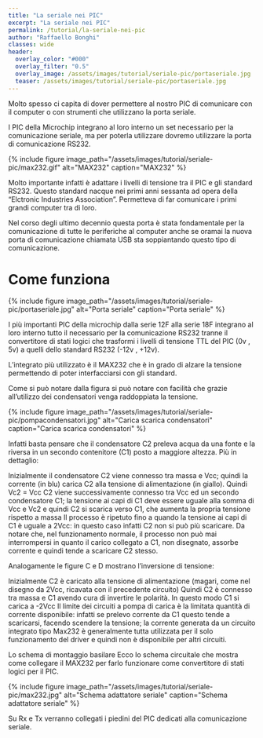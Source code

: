 ```yaml
---
title: "La seriale nei PIC"
excerpt: "La seriale nei PIC"
permalink: /tutorial/la-seriale-nei-pic
author: "Raffaello Bonghi"
classes: wide
header:
  overlay_color: "#000"
  overlay_filter: "0.5"
  overlay_image: /assets/images/tutorial/seriale-pic/portaseriale.jpg
  teaser: /assets/images/tutorial/seriale-pic/portaseriale.jpg
---
```


Molto spesso ci capita di dover permettere al nostro PIC di comunicare con il computer o con strumenti che utilizzano la porta seriale.

I PIC della Microchip integrano al loro interno un set necessario per la comunicazione seriale, ma per poterla utilizzare dovremo utilizzare la porta di comunicazione RS232.

{% include figure image_path="/assets/images/tutorial/seriale-pic/max232.gif" alt="MAX232" caption="MAX232" %}

Molto importante infatti è adattare i livelli di tensione tra il PIC e gli standard RS232.
Questo standard nacque nei primi anni sessanta ad opera della “Elctronic Industries Association”. Permetteva di far comunicare i primi grandi computer tra di loro.

Nel corso degli ultimo decennio questa porta è stata fondamentale per la comunicazione di tutte le periferiche al computer anche se oramai la nuova porta di comunicazione chiamata USB sta soppiantando questo tipo di comunicazione.

# Come funziona

{% include figure image_path="/assets/images/tutorial/seriale-pic/portaseriale.jpg" alt="Porta seriale" caption="Porta seriale" %}

I più importanti PIC della microchip dalla serie 12F alla serie 18F integrano al loro interno tutto il necessario per la comunicazione RS232 tranne il convertitore di stati logici che trasformi i livelli di tensione TTL del PIC (0v , 5v) a quelli dello standard RS232 (-12v , +12v).

L’integrato più utilizzato è il MAX232 che è in grado di alzare la tensione permettendo di poter interfacciarsi con gli standard.

Come si può notare dalla figura si può notare con facilità che grazie all’utilizzo dei condensatori venga raddoppiata la tensione.

{% include figure image_path="/assets/images/tutorial/seriale-pic/pompacondensatori.jpg" alt="Carica scarica condensatori" caption="Carica scarica condensatori" %}

Infatti basta pensare che il condensatore C2 preleva acqua da una fonte e la riversa in un secondo contenitore (C1) posto a maggiore altezza. Più in dettaglio:

Inizialmente il condensatore C2 viene connesso tra massa e Vcc; quindi la corrente (in blu) carica C2 alla tensione di alimentazione (in giallo). Quindi Vc2 = Vcc
C2 viene successivamente connesso tra Vcc ed un secondo condensatore C1; la tensione ai capi di C1 deve essere uguale alla somma di Vcc e Vc2 e quindi C2 si scarica verso C1, che aumenta la propria tensione rispetto a massa
Il processo è ripetuto fino a quando la tensione ai capi di C1 è uguale a 2Vcc: in questo caso infatti C2 non si può più scaricare.
Da notare che, nel funzionamento normale, il processo non può mai interrompersi in quanto il carico collegato a C1, non disegnato, assorbe corrente e quindi tende a scaricare C2 stesso.

Analogamente le figure C e D mostrano l’inversione di tensione:

Inizialmente C2 è caricato alla tensione di alimentazione (magari, come nel disegno da 2Vcc, ricavata con il precedente circuito)
Quindi C2 è connesso tra massa e C1 avendo cura di invertire le polarità. In questo modo C1 si carica a -2Vcc
Il limite dei circuiti a pompa di carica è la limitata quantità di corrente disponibile: infatti se prelevo corrente da C1 questo tende a scaricarsi, facendo scendere la tensione; la corrente generata da un circuito integrato tipo Max232 è generalmente tutta utilizzata per il solo funzionamento del driver e quindi non è disponibile per altri circuiti.

Lo schema di montaggio basilare
Ecco lo schema circuitale che mostra come collegare il MAX232 per farlo funzionare come convertitore di stati logici per il PIC.

{% include figure image_path="/assets/images/tutorial/seriale-pic/max232.jpg" alt="Schema adattatore seriale" caption="Schema adattatore seriale" %}

Su Rx e Tx verranno collegati i piedini del PIC dedicati alla comunicazione seriale.
